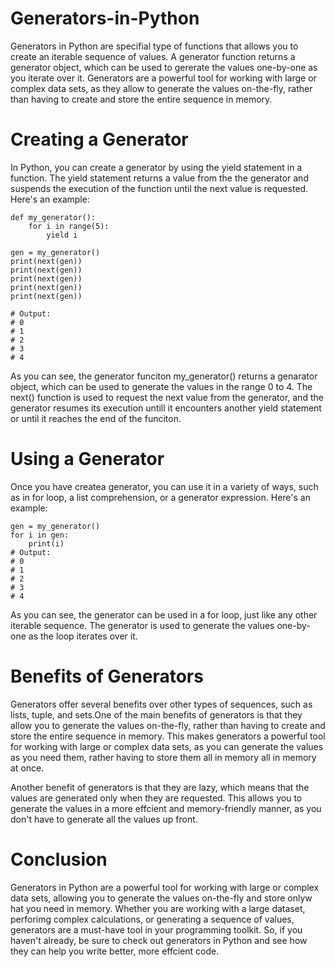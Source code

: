 # Generators-in-Python
Generators in Python are specifial type of functions that allows you to create an iterable sequence of values. A generator function returns a generator object, which can be used to gererate the values one-by-one as you iterate over it. Generators are a powerful tool for working with large or complex data sets, as they allow to generate the values on-the-fly, rather than having to create and store the entire sequence in memory.

# Creating a Generator
In Python, you can create a generator by using the yield statement in a function. The yield statement returns a value from the the generator and suspends the execution of the function until the next value is requested. Here's an example:

    def my_generator():
        for i in range(5):
            yield i

    gen = my_generator()
    print(next(gen))        
    print(next(gen))
    print(next(gen))
    print(next(gen))
    print(next(gen))

    # Output:
    # 0
    # 1
    # 2
    # 3
    # 4

As you can see, the generator funciton my_generator() returns a genarator object, which can be used to generate the values in the range 0 to 4. The next() function is used to request the next value from the generator, and the generator resumes its execution untill it encounters another yield statement or until it reaches the end of the funciton.

# Using a Generator
Once you have createa generator, you can use it in a variety of ways, such as in  for loop, a list comprehension, or a generator expression. Here's an example:

    gen = my_generator()
    for i in gen:
        print(i)    
    # Output:
    # 0
    # 1
    # 2
    # 3
    # 4

As you can see, the generator can be used in a for loop, just like any other iterable sequence. The generator is used to generate the values one-by-one as the loop iterates over it.

# Benefits of Generators
Generators offer several benefits over other types of sequences, such as lists, tuple, and sets.One of the main benefits of generators is that they allow you to generate the values on-the-fly, rather than having to create and store the entire sequence in memory. This makes generators a powerful tool for working with large or complex data sets, as you can generate the values as you need them, rather having to store them all in memory all in memory at once.

Another benefit of generators is that they are lazy, which means that the values are generated only when they are requested. This allows you to generate the values in a more effcient and memory-friendly manner, as you don't have to generate all the values up front.

# Conclusion
Generators in Python are a powerful tool for working with large or complex data sets, allowing you to generate the values on-the-fly and store onlyw hat you need in memory. Whether you are working with a large dataset, perforimg complex calculations, or generating a sequence of values, generators are a must-have tool in your programming toolkit. So, if you haven't already, be sure to check out generators in Python and see how they can help you write better, more effcient code.
